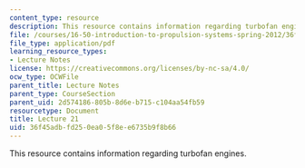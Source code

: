 ```yaml
---
content_type: resource
description: This resource contains information regarding turbofan engines.
file: /courses/16-50-introduction-to-propulsion-systems-spring-2012/36f45adbfd250ea05f8ee6735b9f8b66_MIT16_50S12_lec21.pdf
file_type: application/pdf
learning_resource_types:
- Lecture Notes
license: https://creativecommons.org/licenses/by-nc-sa/4.0/
ocw_type: OCWFile
parent_title: Lecture Notes
parent_type: CourseSection
parent_uid: 2d574186-805b-8d6e-b715-c104aa54fb59
resourcetype: Document
title: Lecture 21
uid: 36f45adb-fd25-0ea0-5f8e-e6735b9f8b66
---
```

This resource contains information regarding turbofan engines.